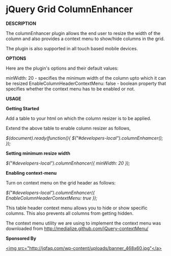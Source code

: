 jQuery Grid ColumnEnhancer
========================

<strong>DESCRIPTION</strong>

The columnEnhancer plugin allows the end user to resize the width of the column and also provides a context menu to show/hide columns in the grid.

The plugin is also supported in all touch based mobile devices.

<strong>OPTIONS</strong>

Here are the plugin's options and their default values:

minWidth: 20 - specifies the minimum width of the column upto which it can be resized
EnableColumnHeaderContextMenu: false - boolean property that specifies whether the context menu has to be enabled or not.

<strong>USAGE</strong>

<strong>Getting Started</strong>

Add a table to your html on which the column resizer is to be applied.

Extend the above table to enable column resizer as follows,

<i>$(document).ready(function(){ $("#developers-local").columnEnhamcer(); });</i>


<strong>Setting minimum resize width</strong>


<i>$("#developers-local").columnEnhancer({ minWidth: 20 });</i>


<strong>Enabling context-menu</strong>

Turn on context menu on the grid header as follows:

<i>$("#developers-local").columnEnhancer({ EnableColumnHeaderContextMenu: true });</i>

This table header context menu allows you to hide or show specific columns. This also prevents all columns from getting hidden.

The context menu utility we are using to implement the context menu was downloaded from http://medialize.github.com/jQuery-contextMenu/


<strong>Sponsored By</strong><div><a href="http://radiantq.com/"><img src="http://jqfaq.com/wp-content/uploads/banner_468x60.jpg"</a></div>


